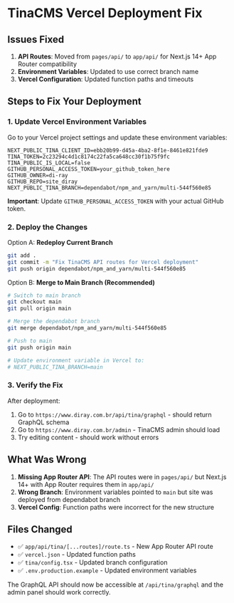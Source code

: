 # TinaCMS Vercel Deployment Fix

## Issues Fixed

1. **API Routes**: Moved from `pages/api/` to `app/api/` for Next.js 14+ App Router compatibility
2. **Environment Variables**: Updated to use correct branch name
3. **Vercel Configuration**: Updated function paths and timeouts

## Steps to Fix Your Deployment

### 1. Update Vercel Environment Variables

Go to your Vercel project settings and update these environment variables:

```env
NEXT_PUBLIC_TINA_CLIENT_ID=ebb20b99-d45a-4ba2-8f1e-8461e821fde9
TINA_TOKEN=2c23294c4d1c8174c22fa5ca648cc30f1b75f9fc
TINA_PUBLIC_IS_LOCAL=false
GITHUB_PERSONAL_ACCESS_TOKEN=your_github_token_here
GITHUB_OWNER=di-ray
GITHUB_REPO=site_diray
NEXT_PUBLIC_TINA_BRANCH=dependabot/npm_and_yarn/multi-544f560e85
```

**Important**: Update `GITHUB_PERSONAL_ACCESS_TOKEN` with your actual GitHub token.

### 2. Deploy the Changes

Option A: **Redeploy Current Branch**
```bash
git add .
git commit -m "Fix TinaCMS API routes for Vercel deployment"
git push origin dependabot/npm_and_yarn/multi-544f560e85
```

Option B: **Merge to Main Branch (Recommended)**
```bash
# Switch to main branch
git checkout main
git pull origin main

# Merge the dependabot branch
git merge dependabot/npm_and_yarn/multi-544f560e85

# Push to main
git push origin main

# Update environment variable in Vercel to:
# NEXT_PUBLIC_TINA_BRANCH=main
```

### 3. Verify the Fix

After deployment:

1. Go to `https://www.diray.com.br/api/tina/graphql` - should return GraphQL schema
2. Go to `https://www.diray.com.br/admin` - TinaCMS admin should load
3. Try editing content - should work without errors

## What Was Wrong

1. **Missing App Router API**: The API routes were in `pages/api/` but Next.js 14+ with App Router requires them in `app/api/`
2. **Wrong Branch**: Environment variables pointed to `main` but site was deployed from dependabot branch
3. **Vercel Config**: Function paths were incorrect for the new structure

## Files Changed

- ✅ `app/api/tina/[...routes]/route.ts` - New App Router API route
- ✅ `vercel.json` - Updated function paths
- ✅ `tina/config.tsx` - Updated branch configuration
- ✅ `.env.production.example` - Updated environment variables

The GraphQL API should now be accessible at `/api/tina/graphql` and the admin panel should work correctly.

